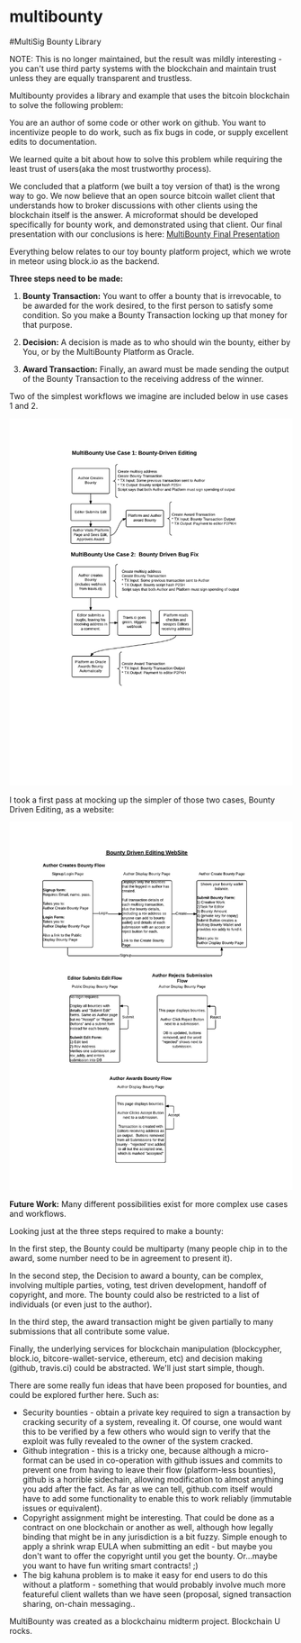 # multibounty
#MultiSig Bounty Library

NOTE: This is no longer maintained, but the result was mildly interesting - you can't use third party systems with the blockchain and maintain trust unless they are equally transparent and trustless. 

Multibounty provides a library and example that uses the bitcoin blockchain to solve the following problem:

You are an author of some code or other work on github.  You want to incentivize people to do work, such as fix bugs in code, or supply excellent edits to documentation.

We learned quite a bit about how to solve this problem while requiring the least trust of users(aka the most trustworthy process).

We concluded that a platform (we built a toy version of that) is the wrong way to go.  We now believe that an open source bitcoin wallet client that understands how to broker discussions with other clients using the blockchain itself is the answer.  A microformat should be developed specifically for bounty work, and demonstrated using that client.  Our final presentation with our conclusions is here: [MultiBounty Final Presentation](https://github.com/richbodo/multibounty/blob/master/presentation/mb_presentation.pdf)

Everything below relates to our toy bounty platform project, which we wrote in meteor using block.io as the backend.

**Three steps need to be made:**

1) **Bounty Transaction:** You want to offer a bounty that is irrevocable, to be awarded for the work desired, to the first person to satisfy some condition.  So you make a Bounty Transaction locking up that money for that purpose.  

2) **Decision:** A decision is made as to who should win the bounty, either by You, or by the MultiBounty Platform as Oracle.  

3) **Award Transaction:** Finally, an award must be made sending the output of the Bounty Transaction to the receiving address of the winner.

Two of the simplest workflows we imagine are included below in use cases 1 and 2.

![Simple Use Cases](./images/MultiBounty_Simple_UseCases.png)

I took a first pass at mocking up the simpler of those two cases, Bounty Driven Editing, as a website:

![Bounty Driven Editing Website](./images/BountyDrivenEditing1.png)


**Future Work:** Many different possibilities exist for more complex use cases and workflows.  

Looking just at the three steps required to make a bounty:

In the first step, the Bounty could be multiparty (many people chip in to the award, some number need to be in agreement to present it).  

In the second step, the Decision to award a bounty, can be complex, involving multiple parties, voting, test driven development, handoff of copyright, and more.  The bounty could also be restricted to a list of individuals (or even just to the author).

In the third  step, the award transaction might be given partially to many submissions that all contribute some value.  

Finally, the underlying services for blockchain manipulation (blockcypher, block.io, bitcore-wallet-service, ethereum, etc) and decision making (github, travis.ci) could be abstracted.  We'll just start simple, though.

There are some really fun ideas that have been proposed for bounties, and could be explored further here.  Such as:

* Security bounties - obtain a private key required to sign a transaction by cracking security of a system, revealing it.  Of course, one would want this to be verified by a few others who would sign to verify that the exploit was fully revealed to the owner of the system cracked.
* Github integration - this is a tricky one, because although a micro-format can be used in co-operation with github issues and commits to prevent one from having to leave their flow (platform-less bounties), github is a horrible sidechain, allowing modification to almost anything you add after the fact.  As far as we can tell, github.com itself would have to add some functionality to enable this to work reliably (immutable issues or equivalent).
* Copyright assignment might be interesting.  That could be done as a contract on one blockchain or another as well, although how legally binding that might be in any jurisdiction is a bit fuzzy.  Simple enough to apply a shrink wrap EULA when submitting an edit - but maybe you don't want to offer the copyright until you get the bounty.  Or...maybe you want to have fun writing smart contracts! ;)
* The big kahuna problem is to make it easy for end users to do this without a platform - something that would probably involve much more featureful client wallets than we have seen (proposal, signed transaction sharing, on-chain messaging..


MultiBounty was created as a blockchainu midterm project.  Blockchain U rocks.


